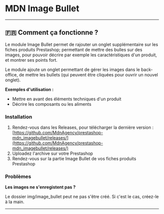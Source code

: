 # MDN Image Bullet
___
 
## 🇫🇷 Comment ça fonctionne ?
Le module Image Bullet permet de rajouter un onglet supplémentaire sur les fiches produits Prestashop; permettant de mettre des bulles sur des images, pour pouvoir décrire par exemple les caractéristiques d'un produit, et montrer ses points fort.

Le module ajoute un onglet permettant de gérer les images dans le back-office, de mettre les bullets (qui peuvent être cliquées pour ouvrir un nouvel onglet).

__Exemples d'utilisation :__
- Mettre en avant des éléments techniques d'un produit
- Décrire les composants ou les aliments

### Installation
1. Rendez-vous dans les Releases, pour télécharger la dernière version : [https://github.com/MdnAgency/prestashop-mdn_imagebullet/releases/](https://github.com/MdnAgency/prestashop-mdn_imagebullet/releases/)
2. Uploadez l'archive sur votre Prestashop
3. Rendez-vous sur la partie Image Bullet de vos fiches produits Prestashop
 
### Problèmes

**Les images ne s'enregistent pas ?**

Le dossier img/image_bullet peut ne pas s'être créé. Si c'est le cas, créez-le à la main.

___